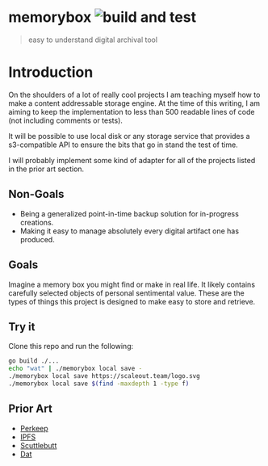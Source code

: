 # memorybox ![build and test](https://github.com/tkellen/memorybox/workflows/build%20and%20test/badge.svg?branch=master)
> easy to understand digital archival tool

# Introduction
On the shoulders of a lot of really cool projects I am teaching myself how to
make a content addressable storage engine. At the time of this writing, I am
aiming to keep the implementation to less than 500 readable lines of code (not
including comments or tests).

It will be possible to use local disk or any storage service that provides a
s3-compatible API to ensure the bits that go in stand the test of time.

I will probably implement some kind of adapter for all of the projects listed
in the prior art section.

## Non-Goals
* Being a generalized point-in-time backup solution for in-progress creations.
* Making it easy to manage absolutely every digital artifact one has produced.

## Goals
Imagine a memory box you might find or make in real life. It likely contains
carefully selected objects of personal sentimental value. These are the types of
things this project is designed to make easy to store and retrieve.
 
## Try it
Clone this repo and run the following:
```sh
go build ./...
echo "wat" | ./memorybox local save -
./memorybox local save https://scaleout.team/logo.svg
./memorybox local save $(find -maxdepth 1 -type f)
```

## Prior Art
* [Perkeep](https://perkeep.org/)
* [IPFS](https://ipfs.io/)
* [Scuttlebutt](https://scuttlebutt.nz/)
* [Dat](https://dat.foundation/)